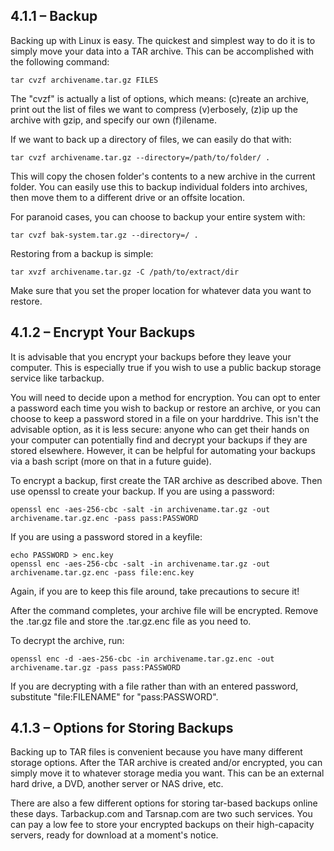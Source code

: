 ## 4.1.1 – Backup

Backing up with Linux is easy. The quickest and simplest way to do it is to simply move your data into a TAR archive. This can be accomplished with the following command:

`tar cvzf archivename.tar.gz FILES`

The "cvzf" is actually a list of options, which means: (c)reate an archive, print out the list of files we want to compress (v)erbosely, (z)ip up the archive with gzip, and specify our own (f)ilename.

If we want to back up a directory of files, we can easily do that with:

`tar cvzf archivename.tar.gz --directory=/path/to/folder/ .`

This will copy the chosen folder's contents to a new archive in the current folder. You can easily use this to backup individual folders into archives, then move them to a different drive or an offsite location.

For paranoid cases, you can choose to backup your entire system with:

`tar cvzf bak-system.tar.gz --directory=/ .`


Restoring from a backup is simple:

`tar xvzf archivename.tar.gz -C /path/to/extract/dir`

Make sure that you set the proper location for whatever data you want to restore.


## 4.1.2 – Encrypt Your Backups

It is advisable that you encrypt your backups before they leave your computer. This is especially true if you wish to use a public backup storage service like tarbackup.

You will need to decide upon a method for encryption. You can opt to enter a password each time you wish to backup or restore an archive, or you can choose to keep a password stored in a file on your harddrive. This isn't the advisable option, as it is less secure: anyone who can get their hands on your computer can potentially find and decrypt your backups if they are stored elsewhere. However, it can be helpful for automating your backups via a bash script (more on that in a future guide).

To encrypt a backup, first create the TAR archive as described above. Then use openssl to create your backup. If you are using a password:

`openssl enc -aes-256-cbc -salt -in archivename.tar.gz -out archivename.tar.gz.enc -pass pass:PASSWORD`

If you are using a password stored in a keyfile:

	echo PASSWORD > enc.key
	openssl enc -aes-256-cbc -salt -in archivename.tar.gz -out archivename.tar.gz.enc -pass file:enc.key

Again, if you are to keep this file around, take precautions to secure it!

After the command completes, your archive file will be encrypted. Remove the .tar.gz file and store the .tar.gz.enc file as you need to.


To decrypt the archive, run:

`openssl enc -d -aes-256-cbc -in archivename.tar.gz.enc -out archivename.tar.gz -pass pass:PASSWORD`

If you are decrypting with a file rather than with an entered password, substitute "file:FILENAME" for "pass:PASSWORD".


## 4.1.3 – Options for Storing Backups

Backing up to TAR files is convenient because you have many different storage options. After the TAR archive is created and/or encrypted, you can simply move it to whatever storage media you want. This can be an external hard drive, a DVD, another server or NAS drive, etc.

There are also a few different options for storing tar-based backups online these days. Tarbackup.com and Tarsnap.com are two such services. You can pay a low fee to store your encrypted backups on their high-capacity servers, ready for download at a moment's notice.

